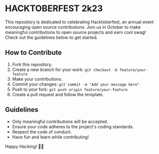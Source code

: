 # HACKTOBERFEST 2k23

This repository is dedicated to celebrating Hacktoberfest, an annual event encouraging open source contributions. Join us in October to make meaningful contributions to open source projects and earn cool swag! Check out the guidelines below to get started.

## How to Contribute

1. Fork this repository.
2. Create a new branch for your work: `git checkout -b feature/your-feature`
3. Make your contributions.
4. Commit your changes: `git commit -m "Add your message here"`
5. Push to your fork: `git push origin feature/your-feature`
6. Create a pull request and follow the template.

## Guidelines

- Only meaningful contributions will be accepted.
- Ensure your code adheres to the project's coding standards.
- Respect the code of conduct.
- Have fun and learn while contributing!

Happy Hacking! 🎉🌟
